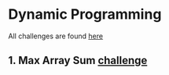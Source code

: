 # Dynamic Programming

All challenges are found [here](https://www.hackerrank.com/interview/interview-preparation-kit/arrays/challenges)

## 1. Max Array Sum [challenge](https://www.hackerrank.com/challenges/minimum-swaps-2/problem)

